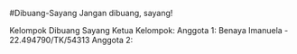 #Dibuang-Sayang
Jangan dibuang, sayang!

Kelompok Dibuang Sayang
Ketua Kelompok:
Anggota 1: Benaya Imanuela - 22.494790/TK/54313
Anggota 2: 
